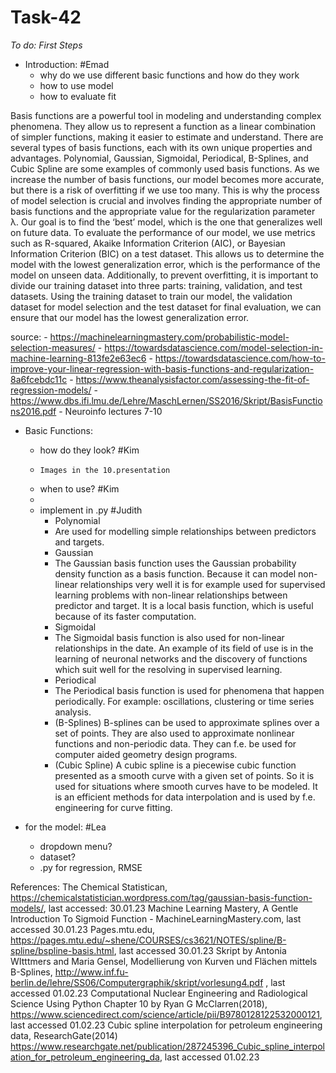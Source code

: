 # Task-42

*To do: First Steps*

- Introduction: #Emad
     - why do we use different basic functions and how do they work
     - how to use model
     - how to evaluate fit

Basis functions are a powerful tool in modeling and understanding complex phenomena. They allow us to represent a function as a linear combination of simpler functions, making it easier to estimate and understand. There are several types of basis functions, each with its own unique properties and advantages. Polynomial, Gaussian, Sigmoidal, Periodical, B-Splines, and Cubic Spline are some examples of commonly used basis functions. As we increase the number of basis functions, our model becomes more accurate, but there is a risk of overfitting if we use too many. This is why the process of model selection is crucial and involves finding the appropriate number of basis functions and the appropriate value for the regularization parameter λ. Our goal is to find the ‘best’ model, which is the one that generalizes well on future data. To evaluate the performance of our model, we use metrics such as R-squared, Akaike Information Criterion (AIC), or Bayesian Information Criterion (BIC) on a test dataset. This allows us to determine the model with the lowest generalization error, which is the performance of the model on unseen data. Additionally, to prevent overfitting, it is important to divide our training dataset into three parts: training, validation, and test datasets. Using the training dataset to train our model, the validation dataset for model selection and the test dataset for final evaluation, we can ensure that our model has the lowest generalization error.

source:
     - https://machinelearningmastery.com/probabilistic-model-selection-measures/
     - https://towardsdatascience.com/model-selection-in-machine-learning-813fe2e63ec6
     - https://towardsdatascience.com/how-to-improve-your-linear-regression-with-basis-functions-and-regularization-8a6fcebdc11c
     - https://www.theanalysisfactor.com/assessing-the-fit-of-regression-models/
     - https://www.dbs.ifi.lmu.de/Lehre/MaschLernen/SS2016/Skript/BasisFunctions2016.pdf
     - Neuroinfo lectures 7-10
       
- Basic Functions: 
    - how do they look? #Kim
    -     Images in the 10.presentation    
    - when to use? #Kim
    - 
    - implement in .py #Judith
        - Polynomial
        - Are used for modelling simple relationships between predictors             and targets.
        - Gaussian
        - The Gaussian basis function uses the Gaussian probability               density function as a basis function. Because it can model               non-linear relationships very well it is for example used for           supervised learning problems with non-linear relationships               between predictor and target. It is a local basis function,              which is useful because of its faster computation.
        - Sigmoidal
        - The Sigmoidal basis function is also used for non-linear                 relationships in the date. An example of its field of use is             in the learning of neuronal networks and the discovery of               functions which suit well for the resolving in supervised               learning.
        - Periodical
        - The Periodical basis function is used for phenomena that                  happen periodically. For example: oscillations, clustering or            time series analysis.
        - (B-Splines)
          B-splines can be used to approximate splines over a set of               points. They are also used to approximate nonlinear functions             and non-periodic data. They can f.e. be used for computer                 aided geometry design programs.
        - (Cubic Spline)
          A cubic spline is a piecewise cubic function presented as a               smooth curve with a given set of points. So it is used for               situations where smooth curves have to be modeled. It is an               efficient methods for data interpolation and is used by f.e.             engineering for curve fitting.
    
- for the model: #Lea
    - dropdown menu?
    - dataset?
    - .py for regression, RMSE
    
    
    
References:
The Chemical Statistican, https://chemicalstatistician.wordpress.com/tag/gaussian-basis-function-models/, last accessed: 30.01.23
Machine Learning Mastery, A Gentle Introduction To Sigmoid Function - MachineLearningMastery.com, last accessed 30.01.23
Pages.mtu.edu, https://pages.mtu.edu/~shene/COURSES/cs3621/NOTES/spline/B-spline/bspline-basis.html, last accessed 30.01.23
Skript by Antonia WItttmers and Maria Gensel, Modellierung von Kurven und Flächen mittels B-Splines, http://www.inf.fu-berlin.de/lehre/SS06/Computergraphik/skript/vorlesung4.pdf , last accessed 01.02.23
Computational Nuclear Engineering and Radiological Science Using Python Chapter 10 by Ryan G McClarren(2018), https://www.sciencedirect.com/science/article/pii/B9780128122532000121, last accessed 01.02.23
Cubic spline interpolation for petroleum engineering data, ResearchGate(2014) https://www.researchgate.net/publication/287245396_Cubic_spline_interpolation_for_petroleum_engineering_da, last accessed 01.02.23

